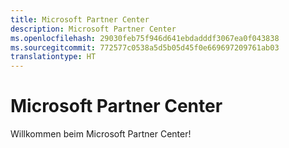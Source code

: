```yaml
---
title: Microsoft Partner Center
description: Microsoft Partner Center
ms.openlocfilehash: 29030feb75f946d641ebdadddf3067ea0f043838
ms.sourcegitcommit: 772577c0538a5d5b05d45f0e669697209761ab03
translationtype: HT
---
```

# <a name="microsoft-partner-center"></a>Microsoft Partner Center

Willkommen beim Microsoft Partner Center!